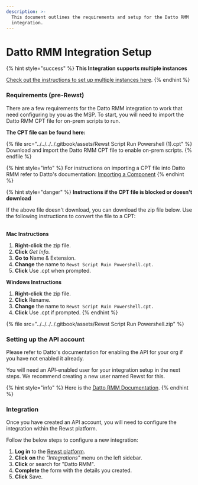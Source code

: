 ```yaml
---
description: >-
  This document outlines the requirements and setup for the Datto RMM
  integration.
---
```


# Datto RMM Integration Setup

{% hint style="success" %}
**This Integration supports multiple instances**

[Check out the instructions to set up multiple instances here](../../general/multi-instance-integration/multi-instance-integration-setup.md).
{% endhint %}

### Requirements (pre-Rewst)

There are a few requirements for the Datto RMM integration to work that need configuring by you as the MSP. To start, you will need to import the Datto RMM CPT file for on-prem scripts to run.

**The CPT file can be found here:**

{% file src="../../../../.gitbook/assets/Rewst Script Run Powershell (1).cpt" %}
Download and import the Datto RMM CPT file to enable on-prem scripts.
{% endfile %}

{% hint style="info" %}
For instructions on importing a CPT file into Datto RMM refer to Datto's documentation: [Importing a Component](https://rmm.datto.com/help/en/Content/3NEWUI/Automation/Components/COMPONENTLIBRARY.htm#Importing\_a\_component)
{% endhint %}

{% hint style="danger" %}
**Instructions if the CPT file is blocked or doesn't download**&#x20;

If the above file doesn't download, you can download the zip file below. Use the following instructions to convert the file to a CPT:

\
**Mac Instructions**

1. **Right-click** the zip file.
2. **Click** _Get Info._
3. **Go to** Name & Extension.
4. **Change** the name to `Rewst Script Ruin Powershell.cpt.`
5. **Click** Use .cpt when prompted.

**Windows Instructions**

1. **Right-click** the zip file.
2. **Click** Rename.
3. **Change** the name to `Rewst Script Ruin Powershell.cpt.`
4. &#x20;**Click** Use .cpt if prompted.
{% endhint %}

{% file src="../../../../.gitbook/assets/Rewst Script Run Powershell.zip" %}

### Setting up the API account

Please refer to Datto's documentation for enabling the API for your org if you have not enabled it already.

You will need an API-enabled user for your integration setup in the next steps. We recommend creating a new user named Rewst for this.

{% hint style="info" %}
Here is the [Datto RMM Documentation](https://rmm.datto.com/help/en/Content/2SETUP/APIv2.htm?Highlight=API%20account).
{% endhint %}

### Integration

Once you have created an API account, you will need to configure the integration within the Rewst platform.

Follow the below steps to configure a new integration:

1. **Log in** to the [Rewst platform](https://app.rewst.io/).
2. **Click** **on** the _"Integrations"_ menu on the left sidebar.
3. **Click** or search for "Datto RMM".
4. **Complete** the form with the details you created.
5. **Click** Save.
